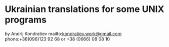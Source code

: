 Ukrainian translations for some UNIX programs
=============================================

by Andrij Kondratiev
mailto:kondratiev.work@gmail.com
phone:+38(096)123 92 68 or +38 (0666) 08 08 10
